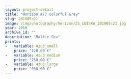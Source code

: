 ```yaml
---
layout: project-detail
title: "Horizon #77 Colorful Grey"
slug: 201005c21
image: /img/photography/horizon/25_LEISKA_201005c21.jpg
year: 2010
archive_id: ""
description: "Baltic Sea"
prints: 
-   variable: 4zu3_small
    price: "120,00 €"
-   variable: 4zu3_medium
    price: "750,00 €"
-   variable: 4zu3_large
    price: "900,00 €"
---
```

